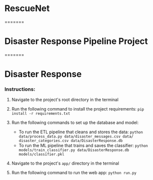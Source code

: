 

# RescueNet
=======
# Disaster Response Pipeline Project
=======
# Disaster Response


### Instructions:
1. Navigate to the project's root directory in the terminal

2. Run the following command to install the project requirements:
    `pip install -r requirements.txt`

3. Run the following commands to set up the database and model:

    - To run the ETL pipeline that cleans and stores the data:
        `python data/process_data.py data/disaster_messages.csv data/
        disaster_categories.csv data/DisasterResponse.db`
    - To run the ML pipeline that trains and saves the classifier:
        `python models/train_classifier.py data/DisasterResponse.db models/classifier.pkl`

4. Navigate to the project's `app/` directory in the terminal

5. Run the following command to run the web app:
    `python run.py`
